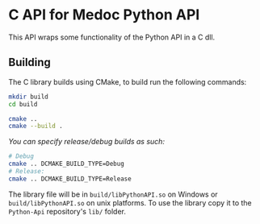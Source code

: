 # C API for Medoc Python API 

This API wraps some functionality of the Python API in a C dll.

## Building

The C library builds using CMake, to build run the following commands:

``` bash
mkdir build
cd build

cmake ..
cmake --build .
```

*You can specify release/debug builds as such:*
``` bash
# Debug
cmake .. DCMAKE_BUILD_TYPE=Debug
# Release:
cmake .. DCMAKE_BUILD_TYPE=Release
```

The library file will be in `build/libPythonAPI.so` on Windows or `build/libPythonAPI.so` on unix platforms.
To use the library copy it to the `Python-Api` repository's `lib/` folder.
